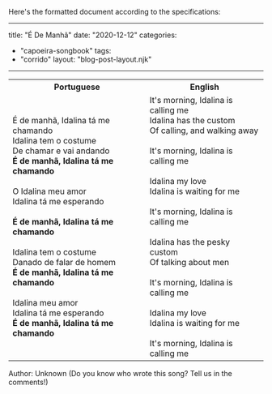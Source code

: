 Here's the formatted document according to the specifications:

---
title: "É De Manhã"
date: "2020-12-12"
categories: 
  - "capoeira-songbook"
tags: 
  - "corrido"
layout: "blog-post-layout.njk"
---

<table class="capoeira-table">
    <tr class="header-row">
        <th>Portuguese</th>
        <th>English</th>
    </tr>
    <tr>
        <td>É de manhã, Idalina tá me chamando<br>
        Idalina tem o costume<br>
        De chamar e vai andando<br>
        <strong>É de manhã, Idalina tá me chamando</strong><br>
        <br>
        O Idalina meu amor<br>
        Idalina tá me esperando<br>
        <br>
        <strong>É de manhã, Idalina tá me chamando</strong><br>
        <br>
        Idalina tem o costume<br>
        Danado de falar de homem<br>
        <strong>É de manhã, Idalina tá me chamando</strong><br>
        <br>
        Idalina meu amor<br>
        Idalina tá me esperando<br>
        <strong>É de manhã, Idalina tá me chamando</strong></td>
        <td>It's morning, Idalina is calling me<br>
        Idalina has the custom<br>
        Of calling, and walking away<br>
        <br>
        It's morning, Idalina is calling me<br>
        <br>
        Idalina my love<br>
        Idalina is waiting for me<br>
        <br>
        It's morning, Idalina is calling me<br>
        <br>
        Idalina has the pesky custom<br>
        Of talking about men<br>
        <br>
        It's morning, Idalina is calling me<br>
        <br>
        Idalina my love<br>
        Idalina is waiting for me<br>
        <br>
        It's morning, Idalina is calling me</td>
    </tr>
</table>

<figcaption>
Author: Unknown (Do you know who wrote this song? Tell us in the comments!)
</figcaption>